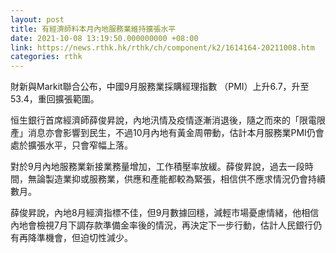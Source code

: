 ```yaml
---
layout: post
title: 有經濟師料本月內地服務業維持擴張水平
date: 2021-10-08 13:19:50.000000000 +08:00
link: https://news.rthk.hk/rthk/ch/component/k2/1614164-20211008.htm
categories: rthk
---
```


財新與Markit聯合公布，中國9月服務業採購經理指數 （PMI）上升6.7，升至53.4，重回擴張範圍。

恒生銀行首席經濟師薛俊昇說，內地汛情及疫情逐漸消退後，隨之而來的「限電限產」消息亦會影響到民生，不過10月內地有黃金周帶動，估計本月服務業PMI仍會處於擴張水平，只會窄幅上落。

對於9月內地服務業新接業務量增加，工作積壓率放緩。薛俊昇說，過去一段時間，無論製造業抑或服務業，供應和產能都較為緊張，相信供不應求情況仍會持續數月。

薛俊昇說，內地8月經濟指標不佳，但9月數據回穩，減輕市場憂慮情緒，他相信內地會檢視7月下調存款準備金率後的情況，再決定下一步行動，估計人民銀行仍有再降準機會，但迫切性減少。
